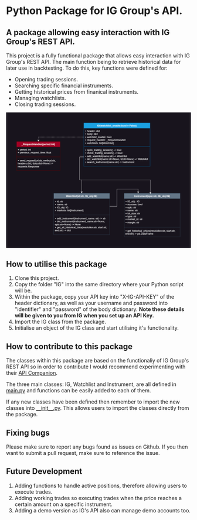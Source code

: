 # Python Package for IG Group's API.

## A package allowing easy interaction with IG Group's REST API.

This project is a fully functional package that allows easy interaction with IG Group's REST API. The main function being to retrieve historical data for later use in backtesting. To do this, key functions were defined for:

* Opening trading sessions.
* Searching specific financial instruments.
* Getting historical prices from finanical instruments.
* Managing watchlists.
* Closing trading sessions.

![screenshot](./images/class_diagram.png)

## How to utilise this package

1. Clone this project.
2. Copy the folder "IG" into the same directory where your Python script will be.
3. Within the package, copy your API key into "X-IG-API-KEY" of the header dictionary, as well as your username and password into "identifier" and "password" of the body dictionary. **Note these details will be given to you from IG when you set up an API Key.**
4. Import the IG class from the package.
5. Initialise an object of the IG class and start utilising it's functionality.

## How to contribute to this package

The classes within this package are based on the functionaliy of IG Group's REST API so in order to contribute I would recommend experimenting with their [API Companion](https://labs.ig.com/sample-apps/api-companion/index.html). 

The three main classes: IG, Watchlist and Instrument, are all defined in [main.py](/IG/main.py) and functions can be easily added to each of them.

If any new classes have been defined then remember to import the new classes into [\_\_init__.py](/IG/__init__.py). This allows users to import the classes directly from the package.

## Fixing bugs

Please make sure to report any bugs found as issues on Github. If you then want to submit a pull request, make sure to reference the issue.

## Future Development

1. Adding functions to handle active positions, therefore allowing users to execute trades.
2. Adding working trades so executing trades when the price reaches a certain amount on a specific instrument.
3. Adding a demo version as IG's API also can manage demo accounts too.